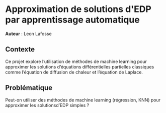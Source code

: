 # Approximation de solutions d'EDP par apprentissage automatique

**Auteur** : Leon Lafosse

## Contexte

Ce projet explore l’utilisation de méthodes de machine learning pour approximer les solutions d’équations différentielles partielles classiques comme l’équation de diffusion de chaleur et l’équation de Laplace.


## Problématique

Peut-on utiliser des méthodes de machine learning (régression, KNN) pour approximer les solutionsd’EDP simples ?
